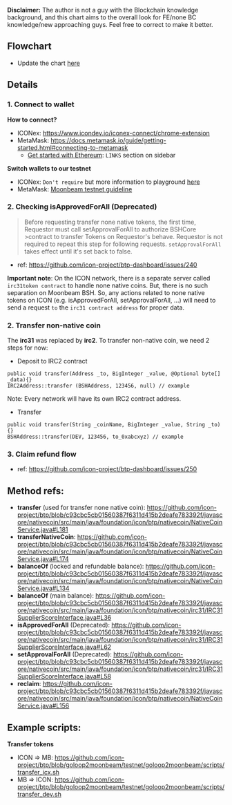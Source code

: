 **Disclaimer:** The author is not a guy with the Blockchain knowledge background, and this chart aims to the overall look for FE/none BC knowledge/new approaching guys. Feel free to correct to make it better.

## Flowchart

- Update the chart [here](https://drive.google.com/file/d/1LTmAnJkdneSDyioVPlyG3QaBdT2VHb1c/view?usp=sharing)

## Details

### 1. Connect to wallet

**How to connect?**

- ICONex: https://www.icondev.io/iconex-connect/chrome-extension
- MetaMask: https://docs.metamask.io/guide/getting-started.html#connecting-to-metamask
  - [Get started with Ethereum](https://ethgasstation.info/calculatorTxV.php): `LINKS` section on sidebar

**Switch wallets to our testnet**

- ICONex: `Don't require` but more information to playground [here](https://www.icondev.io/references/how-to/change-network-in-iconex)
- MetaMask: [Moonbeam testnet guideline](https://docs.moonbeam.network/getting-started/local-node/using-metamask/)

### 2. Checking isApprovedForAll (Deprecated)

> Before requesting transfer none native tokens, the first time, Requestor must call setApprovalForAll to authorize BSHCore >contract to transfer Tokens on Requestor's behave. Requestor is not required to repeat this step for following requests. `setApprovalForAll` takes effect until it's set back to false.

- ref: https://github.com/icon-project/btp-dashboard/issues/240

**Important note**: On the ICON network, there is a separate server called `irc31token contract` to handle none native coins. But, there is no such separation on Moonbeam BSH. So, any actions related to none native tokens on ICON (e.g. isApprovedForAll, setApprovalForAll, ...) will need to send a request `to` the `irc31 contract address` for proper data.

### 2. Transfer non-native coin

The **irc31** was replaced by **irc2**. To transfer non-native coin, we need 2 steps for now:

- Deposit to IRC2 contract

```
public void transfer(Address _to, BigInteger _value, @Optional byte[] _data){}
IRC2Address::transfer (BSHAddress, 123456, null) // example
```

Note: Every network will have its own IRC2 contract address.

- Transfer

```
public void transfer(String _coinName, BigInteger _value, String _to) {}
BSHAddress::transfer(DEV, 123456, to_0xabcxyz) // example
```

### 3. Claim refund flow

- ref: https://github.com/icon-project/btp-dashboard/issues/250

## Method refs:

- **transfer** (used for transfer none native coin): https://github.com/icon-project/btp/blob/c93cbc5cb01560387f6311d415b2deafe783392f/javascore/nativecoin/src/main/java/foundation/icon/btp/nativecoin/NativeCoinService.java#L181
- **transferNativeCoin**: https://github.com/icon-project/btp/blob/c93cbc5cb01560387f6311d415b2deafe783392f/javascore/nativecoin/src/main/java/foundation/icon/btp/nativecoin/NativeCoinService.java#L174
- **balanceOf** (locked and refundable balance): https://github.com/icon-project/btp/blob/c93cbc5cb01560387f6311d415b2deafe783392f/javascore/nativecoin/src/main/java/foundation/icon/btp/nativecoin/NativeCoinService.java#L134
- **balanceOf** (main balance): https://github.com/icon-project/btp/blob/c93cbc5cb01560387f6311d415b2deafe783392f/javascore/nativecoin/src/main/java/foundation/icon/btp/nativecoin/irc31/IRC31SupplierScoreInterface.java#L36
- **isApprovedForAll** (Deprecated): https://github.com/icon-project/btp/blob/c93cbc5cb01560387f6311d415b2deafe783392f/javascore/nativecoin/src/main/java/foundation/icon/btp/nativecoin/irc31/IRC31SupplierScoreInterface.java#L62
- **setApprovalForAll** (Deprecated): https://github.com/icon-project/btp/blob/c93cbc5cb01560387f6311d415b2deafe783392f/javascore/nativecoin/src/main/java/foundation/icon/btp/nativecoin/irc31/IRC31SupplierScoreInterface.java#L58
- **reclaim**: https://github.com/icon-project/btp/blob/c93cbc5cb01560387f6311d415b2deafe783392f/javascore/nativecoin/src/main/java/foundation/icon/btp/nativecoin/NativeCoinService.java#L156

## Example scripts:

**Transfer tokens**

- ICON => MB: https://github.com/icon-project/btp/blob/goloop2moonbeam/testnet/goloop2moonbeam/scripts/transfer_icx.sh
- MB => ICON: https://github.com/icon-project/btp/blob/goloop2moonbeam/testnet/goloop2moonbeam/scripts/transfer_dev.sh
